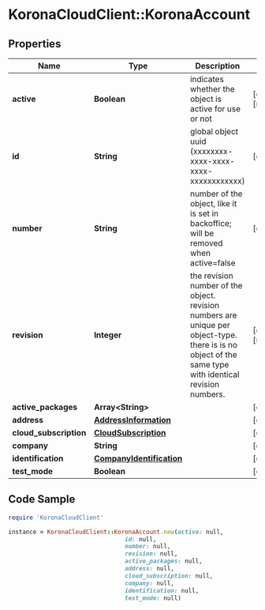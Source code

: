 # KoronaCloudClient::KoronaAccount

## Properties

Name | Type | Description | Notes
------------ | ------------- | ------------- | -------------
**active** | **Boolean** | indicates whether the object is active for use or not | [optional] [readonly] 
**id** | **String** | global object uuid (xxxxxxxx-xxxx-xxxx-xxxx-xxxxxxxxxxxx) | [optional] 
**number** | **String** | number of the object, like it is set in backoffice; will be removed when active&#x3D;false | [optional] 
**revision** | **Integer** | the revision number of the object. revision numbers are unique per object-type. there is is no object of the same type with identical revision numbers. | [optional] [readonly] 
**active_packages** | **Array&lt;String&gt;** |  | [optional] 
**address** | [**AddressInformation**](AddressInformation.md) |  | [optional] 
**cloud_subscription** | [**CloudSubscription**](CloudSubscription.md) |  | [optional] 
**company** | **String** |  | [optional] 
**identification** | [**CompanyIdentification**](CompanyIdentification.md) |  | [optional] 
**test_mode** | **Boolean** |  | [optional] 

## Code Sample

```ruby
require 'KoronaCloudClient'

instance = KoronaCloudClient::KoronaAccount.new(active: null,
                                 id: null,
                                 number: null,
                                 revision: null,
                                 active_packages: null,
                                 address: null,
                                 cloud_subscription: null,
                                 company: null,
                                 identification: null,
                                 test_mode: null)
```


